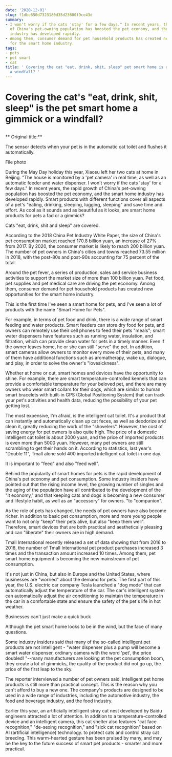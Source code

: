 ```yaml
---
date: '2020-12-01'
slug: f1dbc650d7323180d35d23600f9ce43d
summary:
- I won't worry if the cats 'stay' for a few days." In recent years, the rapid growth
  of China's pet-owning population has boosted the pet economy, and the smart home
  industry has developed rapidly.
- Among them, consumer demand for pet household products has created new opportunities
  for the smart home industry.
tags:
- pets
- pet smart
- cat
title: ' Covering the cat "eat, drink, shit, sleep" pet smart home is a gimmick or
  a windfall? '
---
```


 # Covering the cat's "eat, drink, shit, sleep" is the pet smart home a gimmick or a windfall?

##

** Original title:**

The sensor detects when your pet is in the automatic cat toilet and flushes it automatically.

File photo

During the May Day holiday this year, Xiaosu left her two cats at home in Beijing. "The house is monitored by a 'pet camera' in real time, as well as an automatic feeder and water dispenser. I won't worry if the cats 'stay' for a few days." In recent years, the rapid growth of China's pet-owning population has boosted the pet economy, and the smart home industry has developed rapidly. Smart products with different functions cover all aspects of a pet's "eating, drinking, sleeping, lugging, sleeping" and save time and effort. As cool as it sounds and as beautiful as it looks, are smart home products for pets a fad or a gimmick?

Cats "eat, drink, shit and sleep" are covered.

According to the 2018 China Pet Industry White Paper, the size of China's pet consumption market reached 170.8 billion yuan, an increase of 27% from 2017. By 2020, the consumer market is likely to reach 200 billion yuan. The number of pet owners in China's cities and towns reached 73.55 million in 2018, with the post-80s and post-90s accounting for 75 percent of the total.

Around the pet fever, a series of production, sales and service business activities to support the market size of more than 100 billion yuan. Pet food, pet supplies and pet medical care are driving the pet economy. Among them, consumer demand for pet household products has created new opportunities for the smart home industry.

This is the first time I've seen a smart home for pets, and I've seen a lot of products with the name "Smart Home for Pets".

For example, in terms of pet food and drink, there is a wide range of smart feeding and water products. Smart feeders can store dry food for pets, and owners can remotely use their cell phones to feed their pets "meals"; smart water dispensers have features such as running water, insulation, and filtration, which can provide clean water for pets in a timely manner. Even if the owner leaves home, he or she can still "serve" the pet. In addition, smart cameras allow owners to monitor every move of their pets, and many of them have additional functions such as aromatherapy, wake up, dialogue, and play, in order to solve the owner's "lovesickness".

Whether at home or out, smart homes and devices have the opportunity to shine. For example, there are smart temperature-controlled kennels that can provide a comfortable temperature for your beloved pet, and there are many owners who wear smart collars for their dogs, which are similar to human smart bracelets with built-in GPS (Global Positioning System) that can track your pet's activities and health data, reducing the possibility of your pet getting lost.

The most expensive, I'm afraid, is the intelligent cat toilet. It's a product that can instantly and automatically clean up cat feces, as well as deodorize and clean it, greatly reducing the work of the "shovelers". However, the cost of saving energy for pet owners is also quite high. The price of a domestic intelligent cat toilet is about 2000 yuan, and the price of imported products is even more than 5000 yuan. However, many pet owners are still scrambling to get their hands on it. According to statistics, last year's "Double 11", Tmall alone sold 400 imported intelligent cat toilet in one day.

It is important to "feed" and also "feed well".

Behind the popularity of smart homes for pets is the rapid development of China's pet economy and pet consumption. Some industry insiders have pointed out that the rising income level, the growing number of singles and the aging of the population have all contributed to the development of the "it economy," and that keeping cats and dogs is becoming a new consumer and lifestyle habit, as well as an "accessory" for owners. "to "companion".

As the role of pets has changed, the needs of pet owners have also become richer. In addition to basic pet consumption, more and more young people want to not only "keep" their pets alive, but also "keep them well". Therefore, smart devices that are both practical and aesthetically pleasing and can "liberate" their owners are in high demand.

Tmall International recently released a set of data showing that from 2016 to 2018, the number of Tmall International pet product purchases increased 3 times and the transaction amount increased 10 times. Among them, pet smart home equipment is becoming the new mainstream of pet consumption.

It's not just in China, but also in Europe and the United States, where businesses are "worried" about the demand for pets. The first part of this year, the U.S. electric car company Tesla launched a "dog mode" that can automatically adjust the temperature of the car. The car's intelligent system can automatically adjust the air conditioning to maintain the temperature in the car in a comfortable state and ensure the safety of the pet's life in hot weather.

Businesses can't just make a quick buck

Although the pet smart home looks to be in the wind, but the face of many questions.

Some industry insiders said that many of the so-called intelligent pet products are not intelligent - "water dispenser plus a pump will become a smart water dispenser, ordinary camera with the word 'pet', the price doubled! "--many manufacturers are looking at the pet consumption boom, they create a lot of gimmicks, the quality of the product did not go up, the price of the first leap to the sky.

The reporter interviewed a number of pet owners said, intelligent pet home products is still more than practical concept. This is the reason why you can't afford to buy a new one. The company's products are designed to be used in a wide range of industries, including the automotive industry, the food and beverage industry, and the food industry.

Earlier this year, an artificially intelligent stray cat nest developed by Baidu engineers attracted a lot of attention. In addition to a temperature-controlled device and an intelligent camera, this cat shelter also features "cat face recognition," "de-sexing recognition," and "sick cat recognition" based on AI (artificial intelligence) technology. to protect cats and control stray cat breeding. This warm-hearted gesture has been praised by many, and may be the key to the future success of smart pet products - smarter and more practical.

 
        